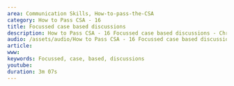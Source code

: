 ```yaml
---
area: Communication Skills, How-to-pass-the-CSA
category: How to Pass CSA - 16
title: Focussed case based discussions
description: How to Pass CSA - 16 Focussed case based discussions - Chris Marr
audio: /assets/audio/How to Pass CSA - 16 Focussed case based discussions - Chris Marr - MQ.mp3
article: 
www: 
keywords: Focussed, case, based, discussions
youtube: 
duration: 3m 07s
--- 
```


